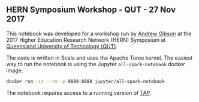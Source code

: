 ## HERN Symposium Workshop - QUT - 27 Nov 2017

This notebook was developed for a workshop run by [Andrew Gibson](https://github.com/andrewresearch) at the 2017 Higher Education Research Network (HERN) Symposium at [Queensland University of Technology (QUT)](http://www.qut.edu.au).

The code is written in Scala and uses the Apache Toree kernel. The easiest way to run the notebook is using the Jupyter `all-spark-notebook` docker image:

```bash
docker run -it --rm -p 8888:8888 jupyter/all-spark-notebook
```

The notebook requires access to a running version of [TAP](https://github.com/uts-cic/tap).
